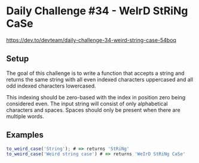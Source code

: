 # Daily Challenge #34 - WeIrD StRiNg CaSe

https://dev.to/devteam/daily-challenge-34-weird-string-case-54boq

## Setup

The goal of this challenge is to write a function that accepts a string and returns the same string with all even indexed characters uppercased and all odd indexed characters lowercased.

This indexing should be zero-based with the index in position zero being considered even. The input string will consist of only alphabetical characters and spaces. Spaces should only be present when there are multiple words.

## Examples

```js
to_weird_case('String'); # => returns 'StRiNg'
to_weird_case('Weird string case') # => returns 'WeIrD StRiNg CaSe'
```
